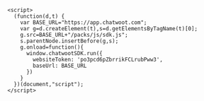 
    <script>
      (function(d,t) {
        var BASE_URL="https://app.chatwoot.com";
        var g=d.createElement(t),s=d.getElementsByTagName(t)[0];
        g.src=BASE_URL+"/packs/js/sdk.js";
        s.parentNode.insertBefore(g,s);
        g.onload=function(){
          window.chatwootSDK.run({
            websiteToken: 'po3pcd6pZbrrikFCLrubPww3',
            baseUrl: BASE_URL
          })
        }
      })(document,"script");
    </script>
    
